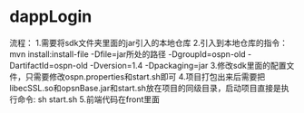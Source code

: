 # dappLogin
流程：
1.需要将sdk文件夹里面的jar引入的本地仓库
2.引入到本地仓库的指令：mvn install:install-file -Dfile=jar所处的路径 -DgroupId=ospn-old -DartifactId=ospn-old -Dversion=1.4 -Dpackaging=jar
3.修改sdk里面的配置文件，只需要修改ospn.properties和start.sh即可
4.项目打包出来后需要把libecSSL.so和opsnBase.jar和start.sh放在项目的同级目录，启动项目直接是执行命令: sh start.sh
5.前端代码在front里面